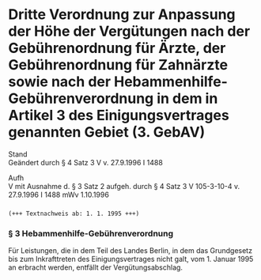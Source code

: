 Dritte Verordnung zur Anpassung der Höhe der Vergütungen nach der Gebührenordnung für Ärzte, der Gebührenordnung für Zahnärzte sowie nach der Hebammenhilfe-Gebührenverordnung in dem in Artikel 3 des Einigungsvertrages genannten Gebiet (3. GebAV)
=====================================================================================================================================================================================================================================================

Stand  
Geändert durch § 4 Satz 3 V v. 27.9.1996 I 1488

Aufh  
V mit Ausnahme d. § 3 Satz 2 aufgeh. durch § 4 Satz 3 V 105-3-10-4 v. 27.9.1996 I 1488 mWv 1.10.1996

### 

```
(+++ Textnachweis ab: 1. 1. 1995 +++)
```

### § 3 Hebammenhilfe-Gebührenverordnung

Für Leistungen, die in dem Teil des Landes Berlin, in dem das Grundgesetz bis zum Inkrafttreten des Einigungsvertrages nicht galt, vom 1. Januar 1995 an erbracht werden, entfällt der Vergütungsabschlag.
